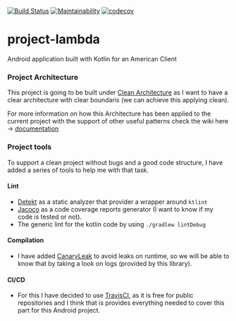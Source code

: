 [![Build Status](https://travis-ci.com/PexegoUva/project-lambda.svg?branch=master)](https://travis-ci.com/PexegoUva/project-lambda)
[![Maintainability](https://api.codeclimate.com/v1/badges/23d757d574b554eeb7e7/maintainability)](https://codeclimate.com/github/PexegoUva/project-lambda/maintainability)
[![codecov](https://codecov.io/gh/PexegoUva/project-lambda/branch/master/graph/badge.svg)](https://codecov.io/gh/PexegoUva/project-lambda)

# project-lambda
Android application built with Kotlin for an American Client

### Project Architecture
This project is going to be built under [Clean Architecture](https://blog.cleancoder.com/uncle-bob/2012/08/13/the-clean-architecture.html) as I want to have a clear architecture with clear boundaris (we can achieve this applying clean).

For more information on how this Architecture has been applied to the current project with the support of other useful patterns check the wiki here -> [documentation](https://github.com/PexegoUva/project-lambda/wiki)

### Project tools
To support a clean project without bugs and a good code structure, I have added a series of tools to help me with that task.

#### Lint
 - [Detekt](https://github.com/PexegoUva/project-lambda/wiki/detekt-lint) as a static analyzer that provider a wrapper around `ktlint` 
 - [Jacoco](https://github.com/PexegoUva/project-lambda/wiki/jacoco-code-coverage) as a code coverage reports generator (I want to know if my code is tested or not).
 - The generic lint for the kotlin code by using `./gradlew lintDebug`
 
#### Compilation
 - I have added [CanaryLeak](https://square.github.io/leakcanary/getting_started/) to avoid leaks on runtime, so we will be able to know that by taking a look on logs (provided by this library).

#### CI/CD
 - For this I have decided to use [TravisCI](https://github.com/PexegoUva/project-lambda/wiki/travis-ci), as it is free for public repositories and I think that is provides everything needed to cover this part for this Android project. 
